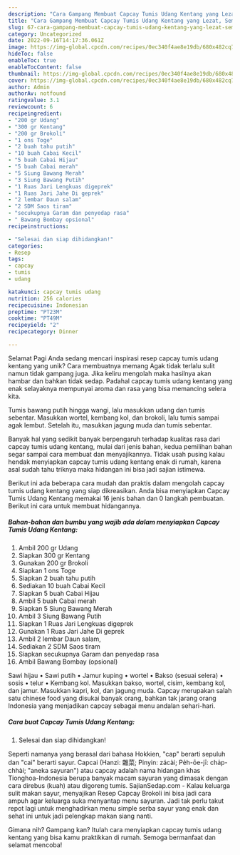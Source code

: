 ```yaml
---
description: "Cara Gampang Membuat Capcay Tumis Udang Kentang yang Lezat, Sempurna"
title: "Cara Gampang Membuat Capcay Tumis Udang Kentang yang Lezat, Sempurna"
slug: 67-cara-gampang-membuat-capcay-tumis-udang-kentang-yang-lezat-sempurna
category: Uncategorized
date: 2022-09-16T14:17:36.061Z
image: https://img-global.cpcdn.com/recipes/0ec340f4ae8e19db/680x482cq70/capcay-tumis-udang-kentang-foto-resep-utama.jpg
hideToc: false
enableToc: true
enableTocContent: false
thumbnail: https://img-global.cpcdn.com/recipes/0ec340f4ae8e19db/680x482cq70/capcay-tumis-udang-kentang-foto-resep-utama.jpg
cover: https://img-global.cpcdn.com/recipes/0ec340f4ae8e19db/680x482cq70/capcay-tumis-udang-kentang-foto-resep-utama.jpg
author: Admin
authorAv: notfound
ratingvalue: 3.1
reviewcount: 6
recipeingredient:
- "200 gr Udang"
- "300 gr Kentang"
- "200 gr Brokoli"
- "1 ons Toge"
- "2 buah tahu putih"
- "10 buah Cabai Kecil"
- "5 buah Cabai Hijau"
- "5 buah Cabai merah"
- "5 Siung Bawang Merah"
- "3 Siung Bawang Putih"
- "1 Ruas Jari Lengkuas digeprek"
- "1 Ruas Jari Jahe Di geprek"
- "2 lembar Daun salam"
- "2 SDM Saos tiram"
- "secukupnya Garam dan penyedap rasa"
- " Bawang Bombay opsional"
recipeinstructions:

- "Selesai dan siap dihidangkan!"
categories:
- Resep
tags:
- capcay
- tumis
- udang

katakunci: capcay tumis udang 
nutrition: 256 calories
recipecuisine: Indonesian
preptime: "PT23M"
cooktime: "PT49M"
recipeyield: "2"
recipecategory: Dinner

---
```



Selamat Pagi Anda sedang mencari inspirasi resep capcay tumis udang kentang yang unik? Cara membuatnya memang Agak tidak terlalu sulit namun tidak gampang juga. Jika keliru mengolah maka hasilnya akan hambar dan bahkan tidak sedap. Padahal capcay tumis udang kentang yang enak selayaknya mempunyai aroma dan rasa yang bisa memancing selera kita.


Tumis bawang putih hingga wangi, lalu masukkan udang dan tumis sebentar. Masukkan wortel, kembang kol, dan brokoli, lalu tumis sampai agak lembut. Setelah itu, masukkan jagung muda dan tumis sebentar.

Banyak hal yang sedikit banyak berpengaruh terhadap kualitas rasa dari capcay tumis udang kentang, mulai dari jenis bahan, kedua pemilihan bahan segar sampai cara membuat dan menyajikannya. Tidak usah pusing kalau hendak menyiapkan capcay tumis udang kentang enak di rumah, karena asal sudah tahu triknya maka hidangan ini bisa jadi sajian istimewa.


Berikut ini ada beberapa cara mudah dan praktis dalam mengolah capcay tumis udang kentang yang siap dikreasikan. Anda bisa menyiapkan Capcay Tumis Udang Kentang memakai 16 jenis bahan dan 0 langkah pembuatan. Berikut ini cara untuk membuat hidangannya.

<!--inarticleads1-->

##### Bahan-bahan dan bumbu yang wajib ada dalam menyiapkan Capcay Tumis Udang Kentang:

1. Ambil 200 gr Udang
1. Siapkan 300 gr Kentang
1. Gunakan 200 gr Brokoli
1. Siapkan 1 ons Toge
1. Siapkan 2 buah tahu putih
1. Sediakan 10 buah Cabai Kecil
1. Siapkan 5 buah Cabai Hijau
1. Ambil 5 buah Cabai merah
1. Siapkan 5 Siung Bawang Merah
1. Ambil 3 Siung Bawang Putih
1. Siapkan 1 Ruas Jari Lengkuas digeprek
1. Gunakan 1 Ruas Jari Jahe Di geprek
1. Ambil 2 lembar Daun salam,
1. Sediakan 2 SDM Saos tiram
1. Siapkan secukupnya Garam dan penyedap rasa
1. Ambil  Bawang Bombay (opsional)


Sawi hijau • Sawi putih • Jamur kuping • wortel • Bakso (sesuai selera) • sosis • telur • Kembang kol. Masukkan bakso, wortel, cisim, kembang kol, dan jamur. Masukkan kapri, kol, dan jagung muda. Capcay merupakan salah satu chinese food yang disukai banyak orang, bahkan tak jarang orang Indonesia yang menjadikan capcay sebagai menu andalan sehari-hari. 

<!--inarticleads2-->

##### Cara buat Capcay Tumis Udang Kentang:


1. Selesai dan siap dihidangkan!

Seperti namanya yang berasal dari bahasa Hokkien, &#34;cap&#34; berarti sepuluh dan &#34;cai&#34; berarti sayur. Capcai (Hanzi: 雜菜; Pinyin: zácài; Pe̍h-ōe-jī: cha̍p-chhài; &#34;aneka sayuran&#34;) atau capcay adalah nama hidangan khas Tionghoa-Indonesia berupa banyak macam sayuran yang dimasak dengan cara direbus (kuah) atau digoreng tumis. SajianSedap.com - Kalau keluarga sulit makan sayur, menyajikan Resep Capcay Brokoli ini bisa jadi cara ampuh agar keluarga suka menyantap menu sayuran. Jadi tak perlu takut repot lagi untuk menghadirkan menu simple serba sayur yang enak dan sehat ini untuk jadi pelengkap makan siang nanti. 

Gimana nih? Gampang kan? Itulah cara menyiapkan capcay tumis udang kentang yang bisa kamu praktikkan di rumah. Semoga bermanfaat dan selamat mencoba!
